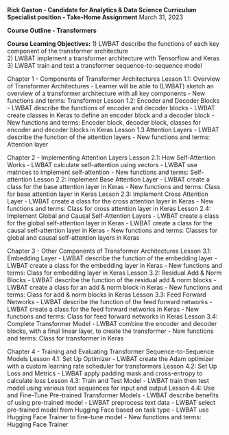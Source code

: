 **Rick Gaston - Candidate for Analytics & Data Science Curriculum Specialist position - Take-Home Assignment** 
March 31, 2023

**Course Outline - Transformers**

**Course Learning Objectives:**
    1) LWBAT describe the functions of each key component of the transformer architecture  
    2) LWBAT implement a transformer architecture with Tensorflow and Keras  
    3) LWBAT train and test a transformer sequence-to-sequence model  

Chapter 1 - Components of Transformer Architectures
    Lesson 1.1: Overview of Transformer Architectures
        - Learner will be able to (LWBAT) sketch an overview of a transformer architecture with all key components
        - New functions and terms: Transformer
    Lesson 1.2: Encoder and Decoder Blocks
        - LWBAT describe the functions of encoder and decoder blocks
        - LWBAT create classes in Keras to define an encoder block and a decoder block
        - New functions and terms: Encoder block, decoder block, classes for encoder and decoder blocks in Keras
    Lesson 1.3 Attention Layers
        - LWBAT describe the function of the attention layers
        - New functions and terms: Attention layer

Chapter 2 - Implementing Attention Layers
    Lesson 2.1: How Self-Attention Works
        - LWBAT calculate self-attention using vectors
        - LWBAT use matrices to implement self-attention
        - New functions and terms: Self-attention
    Lesson 2.2: Implement Base Attention Layer
        - LWBAT create a class for the base attention layer in Keras
        - New functions and terms: Class for base attention layer in Keras
    Lesson 2.3: Implement Cross Attention Layer
        - LWBAT create a class for the cross attention layer in Keras 
        - New functions and terms: Class for cross attention layer in Keras
    Lesson 2.4: Implement Global and Causal Self-Attention Layers
        - LWBAT create a class for the global self-attention layer in Keras
        - LWBAT create a class for the causal self-attention layer in Keras
        - New functions and terms: Classes for global and causal self-attention layers in Keras

Chapter 3 - Other Components of Transformer Architectures
    Lesson 3.1: Embedding Layer
        - LWBAT describe the function of the embedding layer
        - LWBAT create a class for the embedding layer in Keras
        - New functions and terms: Class for embedding layer in Keras
    Lesson 3.2: Residual Add & Norm Blocks
        - LWBAT describe the function of the residual add & norm blocks
        - LWBAT create a class for an add & norm block in Keras
        - New functions and terms: Class for add & norm blocks in Keras
    Lesson 3.3: Feed Forward Networks
        - LWBAT describe the function of the feed forward networks
        - LWBAT create a class for the feed forward networks in Keras
        - New functions and terms: Class for feed forward networks in Keras
    Lesson 3.4: Complete Transformer Model
        - LWBAT combine the encoder and decoder blocks, with a final linear layer, to create the transformer
        - New functions and terms: Class for transformer in Keras

Chapter 4 - Training and Evaluating Transformer Sequence-to-Sequence Models
    Lesson 4.1: Set Up Optimizer
        - LWBAT create the Adam optimizer with a custom learning rate scheduler for transformers
    Lesson 4.2: Set Up Loss and Metrics
        - LWBAT apply padding mask and cross-entropy to calculate loss
    Lesson 4.3: Train and Test Model
        - LWBAT train then test model using various text sequences for input and output
    Lesson 4.4: Use and Fine-Tune Pre-trained Transformer Models
        - LWBAT describe benefits of using pre-trained model
        - LWBAT preprocess text data
        - LWBAT select pre-trained model from Hugging Face based on task type
        - LWBAT use Hugging Face Trainer to fine-tune model
        - New functions and terms: Hugging Face Trainer
